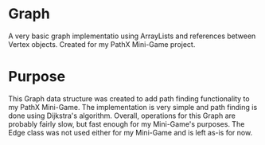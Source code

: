 Graph
=====

A very basic graph implementatio using ArrayLists and references between Vertex objects. Created for my PathX Mini-Game project.

Purpose
======
This Graph data structure was created to add path finding functionality to my PathX Mini-Game. The implementation is very 
simple and path finding is done using Dijkstra's algorithm. Overall, operations for this Graph are probably fairly slow, but fast enough for my Mini-Game's purposes. The Edge class was not used either for my Mini-Game and is left as-is for now.
